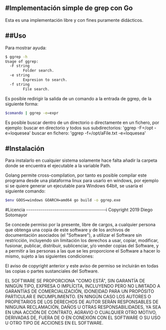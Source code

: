 
#Implementación simple de grep con Go
----------------------------------------
Esta es una implementación libre y con fines puramente didácticos.



##Uso
----------------------------------------
Para mostrar ayuda:

```sh
$ ggrep -h
Usage of ggrep:
  -F string
    	Folder search.
  -e string
    	Expresion to search.
  -f string
    	File search.
``` 

Es posible redirigir la salida de un comando a la entrada de ggrep, de la siguiente forma:
```sh
$comando | ggrep -e=expr
```

Es posible buscar dentro de un directorio o directamente en un fichero, por ejemplo:
buscar en directorio y todos sus subdirectorios: 'ggrep -F=/opt -e=loquesea'
buscar en fichero: 'ggrep -f=/opt/aFile.txt -e=loquesea'


#Instalación
----------------------------------------
Para instalarlo en cualquier sistema solamente hace falta añadir la carpeta donde se encuentra el ejecutable a la variable Path.

Golang permite cross-compilation, por tanto es posible compilar este programa desde una plataforma linux para usarlo en windows, por ejemplo si se quiere generar un ejecutable para Windows 64bit, se usaría el siguiente comando:
```sh
$env GOOS=windows GOARCH=amd64 go build -o ggrep.exe
```

#Licencia
----------------------------------------i
Copyright 2019 Diego Sotomayor

Se concede permiso por la presente, libre de cargos, a cualquier persona que obtenga una copia de este software y de los archivos de documentación asociados (el "Software"), a utilizar el Software sin restricción,
 incluyendo sin limitación los derechos a usar, copiar, modificar, fusionar, publicar, distribuir, sublicenciar, y/o vender copias del Software, y a permitir a las personas a las que se les proporcione el Software a hacer lo mismo, sujeto a las siguientes condiciones:

El aviso de copyright anterior y este aviso de permiso se incluirán en todas las copias o partes sustanciales del Software.

EL SOFTWARE SE PROPORCIONA "COMO ESTÁ", SIN GARANTÍA DE NINGÚN TIPO, EXPRESA O IMPLÍCITA, INCLUYENDO PERO NO LIMITADO A GARANTÍAS DE COMERCIALIZACIÓN, IDONEIDAD PARA UN PROPÓSITO PARTICULAR E INCUMPLIMIENTO.
 EN NINGÚN CASO LOS AUTORES O PROPIETARIOS DE LOS DERECHOS DE AUTOR SERÁN RESPONSABLES DE NINGUNA RECLAMACIÓN, DAÑOS U OTRAS RESPONSABILIDADES, YA SEA EN UNA ACCIÓN DE CONTRATO, AGRAVIO O CUALQUIER OTRO MOTIVO, DERIVADAS DE, FUERA DE O EN CONEXIÓN CON EL SOFTWARE O SU USO U OTRO TIPO DE ACCIONES EN EL SOFTWARE. 
